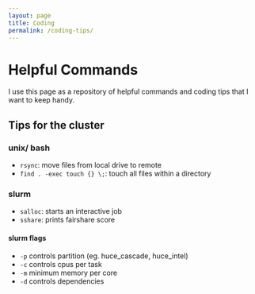 ```yaml
---
layout: page
title: Coding
permalink: /coding-tips/
---
```


# Helpful Commands
I use this page as a repository of helpful commands and coding tips that I want to keep handy.

## Tips for the cluster

### unix/ bash
- `rsync`: move files from local drive to remote
- `find . -exec touch {} \;`: touch all files within a directory 
### slurm
- `salloc`: starts an interactive job
- `sshare`: prints fairshare score
#### slurm flags 
- `-p` controls partition (eg. huce_cascade, huce_intel)
- `-c` controls cpus per task 
- `-m` minimum memory per core
- `-d` controls dependencies